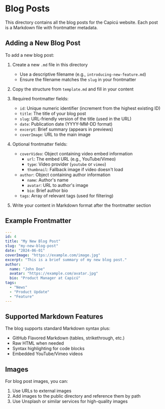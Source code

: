 # Blog Posts

This directory contains all the blog posts for the Capicú website. Each post is a Markdown file with frontmatter metadata.

## Adding a New Blog Post

To add a new blog post:

1. Create a new `.md` file in this directory
   - Use a descriptive filename (e.g., `introducing-new-feature.md`)
   - Ensure the filename matches the `slug` in your frontmatter

2. Copy the structure from `template.md` and fill in your content

3. Required frontmatter fields:
   - `id`: Unique numeric identifier (increment from the highest existing ID)
   - `title`: The title of your blog post
   - `slug`: URL-friendly version of the title (used in the URL)
   - `date`: Publication date (YYYY-MM-DD format)
   - `excerpt`: Brief summary (appears in previews)
   - `coverImage`: URL to the main image

4. Optional frontmatter fields:
   - `coverVideo`: Object containing video embed information
     - `url`: The embed URL (e.g., YouTube/Vimeo)
     - `type`: Video provider (`youtube` or `vimeo`)
     - `thumbnail`: Fallback image if video doesn't load
   - `author`: Object containing author information
     - `name`: Author's name
     - `avatar`: URL to author's image
     - `bio`: Brief author bio
   - `tags`: Array of relevant tags (used for filtering)

5. Write your content in Markdown format after the frontmatter section

## Example Frontmatter

```yaml
---
id: 4
title: "My New Blog Post"
slug: "my-new-blog-post"
date: "2024-06-01"
coverImage: "https://example.com/image.jpg"
excerpt: "This is a brief summary of my new blog post."
author:
  name: "John Doe"
  avatar: "https://example.com/avatar.jpg"
  bio: "Product Manager at Capicú"
tags:
  - "News"
  - "Product Update"
  - "Feature"
---
```

## Supported Markdown Features

The blog supports standard Markdown syntax plus:

- GitHub Flavored Markdown (tables, strikethrough, etc.)
- Raw HTML when needed
- Syntax highlighting for code blocks
- Embedded YouTube/Vimeo videos

## Images

For blog post images, you can:

1. Use URLs to external images
2. Add images to the public directory and reference them by path
3. Use Unsplash or similar services for high-quality images 